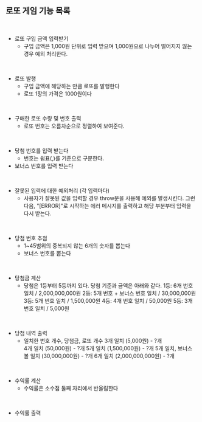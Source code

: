 로또 게임 기능 목록
--------------------
<br>

- 로또 구입 금액 입력받기
     - 구입 금액은 1,000원 단위로 입력 받으며 1,000원으로 나누어 떨어지지 않는 경우 예외 처리한다.
<br>

- 로또 발행
    - 구입 금액에 해당하는 만큼 로또를 발행한다
    - 로또 1장의 가격은 1000원이다
<br>

- 구매한 로또 수량 및 번호 출력
    - 로또 번호는 오름차순으로 정렬하여 보여준다.
<br>

- 당첨 번호를 입력 받는다
    - 번호는 쉼표(,)를 기준으로 구분한다.
- 보너스 번호를 입력 받는다
<br>

- 잘못된 입력에 대한 예외처리 (각 입력마다)
    - 사용자가 잘못된 값을 입력할 경우 throw문을 사용해 예외를 발생시킨다. 그런 다음, "[ERROR]"로 시작하는 에러 메시지를 출력하고 해당 부분부터 입력을 다시 받는다.
<br>

- 당첨 번호 추첨 
    - 1~45범위의 중복되지 않는 6개의 숫자를 뽑는다
    - 보너스 번호를 뽑는다
<br>

- 당첨금 계산
    - 당첨은 1등부터 5등까지 있다. 당첨 기준과 금액은 아래와 같다.
        1등: 6개 번호 일치 / 2,000,000,000원
        2등: 5개 번호 + 보너스 번호 일치 / 30,000,000원
        3등: 5개 번호 일치 / 1,500,000원
        4등: 4개 번호 일치 / 50,000원
        5등: 3개 번호 일치 / 5,000원
<br>

- 당첨 내역 출력
    - 일치한 번호 개수, 당첨금, 로또 개수
        3개 일치 (5,000원) - ?개    
        4개 일치 (50,000원) - ?개
         5개 일치 (1,500,000원) - ?개
        5개 일치, 보너스 볼 일치 (30,000,000원) - ?개
        6개 일치 (2,000,000,000원) - ?개
<br>

- 수익률 계산
    - 수익률은 소수점 둘째 자리에서 반올림한다
<br>

- 수익률 출력
